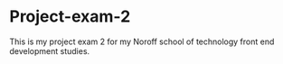 # Project-exam-2
This is my project exam 2 for my Noroff school of technology front end development studies.  

